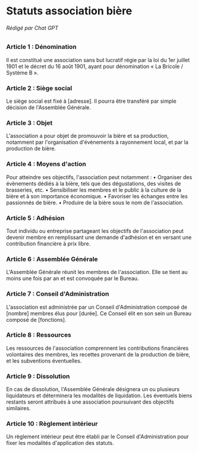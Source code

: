 # Statuts association bière
###### Rédigé par Chat GPT


### Article 1 : Dénomination
Il est constitué une association sans but lucratif régie par la loi du 1er juillet 1901 et le décret du 16 août 1901, ayant pour dénomination « La Bricole / Système B ».

### Article 2 : Siège social
Le siège social est fixé à [adresse]. Il pourra être transféré par simple décision de l'Assemblée Générale.

### Article 3 : Objet
L'association a pour objet de promouvoir la bière et sa production, notamment par l'organisation d'évènements à rayonnement local, et par la production de bière.

### Article 4 : Moyens d'action
Pour atteindre ses objectifs, l'association peut notamment :
• Organiser des évènements dédiés à la bière, tels que des dégustations, des visites de brasseries, etc.
• Sensibiliser les membres et le public à la culture de la bière et à son importance économique.
• Favoriser les échanges entre les passionnés de bière.
• Produire de la bière sous le nom de l'association.
### Article 5 : Adhésion
Tout individu ou entreprise partageant les objectifs de l'association peut devenir membre en remplissant une demande d'adhésion et en versant une contribution financière à prix libre.

### Article 6 : Assemblée Générale
L'Assemblée Générale réunit les membres de l'association. Elle se tient au moins une fois par an et est convoquée par le Bureau.

### Article 7 : Conseil d'Administration
L'association est administrée par un Conseil d'Administration composé de [nombre] membres élus pour [durée]. Ce Conseil élit en son sein un Bureau composé de [fonctions].

### Article 8 : Ressources
Les ressources de l'association comprennent les contributions financières volontaires des membres, les recettes provenant de la production de bière, et les subventions éventuelles.

### Article 9 : Dissolution
En cas de dissolution, l'Assemblée Générale désignera un ou plusieurs liquidateurs et déterminera les modalités de liquidation. Les éventuels biens restants seront attribués à une association poursuivant des objectifs similaires.

### Article 10 : Règlement intérieur
Un règlement intérieur peut être établi par le Conseil d'Administration pour fixer les modalités d'application des statuts.
